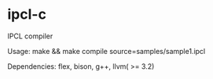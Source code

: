 ipcl-c
======

IPCL compiler

Usage: 
make && make compile source=samples/sample1.ipcl

Dependencies:
flex, bison, g++, llvm( >= 3.2)

